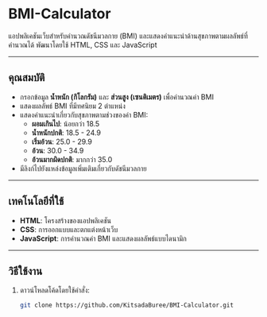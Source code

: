 # BMI-Calculator


แอปพลิเคชันเว็บสำหรับคำนวณดัชนีมวลกาย (BMI) และแสดงคำแนะนำด้านสุขภาพตามผลลัพธ์ที่คำนวณได้ พัฒนาโดยใช้ HTML, CSS และ JavaScript

---

## คุณสมบัติ
- กรอกข้อมูล **น้ำหนัก (กิโลกรัม)** และ **ส่วนสูง (เซนติเมตร)** เพื่อคำนวณค่า BMI
- แสดงผลลัพธ์ BMI ที่มีทศนิยม 2 ตำแหน่ง
- แสดงคำแนะนำเกี่ยวกับสุขภาพตามช่วงของค่า BMI:
  - **ผอมเกินไป**: น้อยกว่า 18.5
  - **น้ำหนักปกติ**: 18.5 - 24.9
  - **เริ่มอ้วน**: 25.0 - 29.9
  - **อ้วน**: 30.0 - 34.9
  - **อ้วนมากผิดปกติ**: มากกว่า 35.0
- มีลิงก์ไปยังแหล่งข้อมูลเพิ่มเติมเกี่ยวกับดัชนีมวลกาย

---

## เทคโนโลยีที่ใช้
- **HTML**: โครงสร้างของแอปพลิเคชัน
- **CSS**: การออกแบบและตกแต่งหน้าเว็บ
- **JavaScript**: การคำนวณค่า BMI และแสดงผลลัพธ์แบบไดนามิก

---

## วิธีใช้งาน
1. ดาวน์โหลดโค้ดโดยใช้คำสั่ง:
   ```bash
   git clone https://github.com/KitsadaBuree/BMI-Calculator.git

